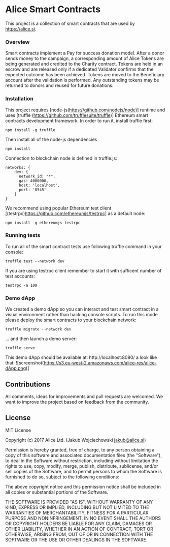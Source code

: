 # Alice Smart Contracts

This project is a collection of smart contracts that are used by <https://alice.si>.

### Overview

Smart contracts implement a Pay for success donation model. After a donor sends money to the campaign, a corresponding amount of Alice Tokens are being generated and credited to the Charity contract. Tokens are held in an escrow and are released only if a dedicated Validator confirms that the expected outcome has been achieved. Tokens are moved to the Beneficiary account after the validation is performed. Any outstanding tokens may be returned to donors and reused for future donations.

### Installation
This project requires [node-js(https://github.com/nodejs/node)] runtime and uses [truffle (https://github.com/trufflesuite/truffle)] Ethereum smart contracts development framework. In order to run it, install truffle first:

    npm install -g truffle

Then install all of the node-js dependencies

    npm install

Connection to blockchain node is defined in truffle.js:

    networks: {
        dev: {
          network_id: "*",
          gas: 4000000,
          host: 'localhost',
          port: '8545'
        }
    }

We recommend using popular Ethereum test client [(testrpc)https://github.com/ethereumjs/testrpc] as a default node:

    npm install -g ethereumjs-testrpc

### Running tests

To run all of the smart contract tests use following truffle command in your console:

    truffle test --network dev

If you are using testrpc client remember to start it with sufficent number of test accounts:

    testrpc -a 100

### Demo dApp

We created a demo dApp so you can interact and test smart contract in a visual environment rather than hacking console scripts. To run this mode please deploy the smart contracts to your blockchain network:

    truffle migrate --network dev

... and then launch a demo server:

    truffle serve

This demo dApp should be available at: http://localhost:8080/ a look like that:
![screenshot(https://s3.eu-west-2.amazonaws.com/alice-res/alice-dApp.png)]

## Contributions

All comments, ideas for improvements and pull requests are welcomed. We want to improve the project based on feedback from the community.

## License

MIT License

Copyright (c) 2017 Alice Ltd. (Jakub Wojciechowski jakub@alice.si)

Permission is hereby granted, free of charge, to any person obtaining a copy
of this software and associated documentation files (the "Software"), to deal
in the Software without restriction, including without limitation the rights
to use, copy, modify, merge, publish, distribute, sublicense, and/or sell
copies of the Software, and to permit persons to whom the Software is
furnished to do so, subject to the following conditions:

The above copyright notice and this permission notice shall be included in all
copies or substantial portions of the Software.

THE SOFTWARE IS PROVIDED "AS IS", WITHOUT WARRANTY OF ANY KIND, EXPRESS OR
IMPLIED, INCLUDING BUT NOT LIMITED TO THE WARRANTIES OF MERCHANTABILITY,
FITNESS FOR A PARTICULAR PURPOSE AND NONINFRINGEMENT. IN NO EVENT SHALL THE
AUTHORS OR COPYRIGHT HOLDERS BE LIABLE FOR ANY CLAIM, DAMAGES OR OTHER
LIABILITY, WHETHER IN AN ACTION OF CONTRACT, TORT OR OTHERWISE, ARISING FROM,
OUT OF OR IN CONNECTION WITH THE SOFTWARE OR THE USE OR OTHER DEALINGS IN THE
SOFTWARE.